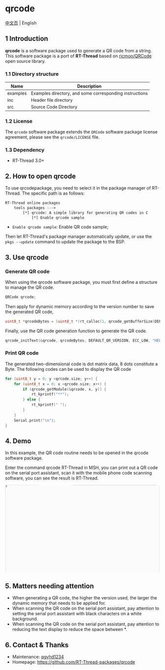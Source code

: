 # qrcode

[中文页](README_ZH.md) | English

## 1 Introduction

**qrcode** is a software package used to generate a QR code from a string. This software package is a port of **RT-Thread** based on [ricmoo/QRCode](https://github.com/ricmoo/QRCode) open source library.

### 1.1 Directory structure

| Name | Description |
| ---- | ---- |
| examples | Examples directory, and some corresponding instructions |
| inc | Header file directory |
| src | Source Code Directory |

### 1.2 License

The `qrcode` software package extends the `QRCode` software package license agreement, please see the `qrcode/LICENSE` file.

### 1.3 Dependency

- RT-Thread 3.0+

## 2. How to open qrcode

To use qrcodepackage, you need to select it in the package manager of RT-Thread. The specific path is as follows:

```shell
RT-Thread online packages
    tools packages --->
        [*] qrcode: A simple library for generating QR codes in C
            [*] Enable qrcode sample
```

- `Enable qrcode sample`: Enable QR code sample;

Then let RT-Thread's package manager automatically update, or use the `pkgs --update` command to update the package to the BSP.

## 3. Use qrcode

### Generate QR code

When using the qrcode software package, you must first define a structure to manage the QR code.

```c
QRCode qrcode;
```

Then apply for dynamic memory according to the version number to save the generated QR code,

```c
uint8_t *qrcodeBytes = (uint8_t *)rt_calloc(1, qrcode_getBufferSize(DEFAULT_QR_VERSION));
```

Finally, use the QR code generation function to generate the QR code.

```c
qrcode_initText(&qrcode, qrcodeBytes, DEFAULT_QR_VERSION, ECC_LOW, "HELLO WORLD");
```

### Print QR code

The generated two-dimensional code is dot matrix data, 8 dots constitute a Byte. The following codes can be used to display the QR code

```c
for (uint8_t y = 0; y <qrcode.size; y++) {
    for (uint8_t x = 0; x <qrcode.size; x++) {
        if (qrcode_getModule(&qrcode, x, y)) {
            rt_kprintf("**");
        } else {
            rt_kprintf(" ");
        }
    }
    Serial.print("\n");
}
```

## 4. Demo

In this example, the QR code routine needs to be opened in the qrcode software package.

Enter the command qrcode RT-Thread in MSH, you can print out a QR code on the serial port assistant, scan it with the mobile phone code scanning software, you can see the result is RT-Thread.

![qrcode](figures/qrcode.gif)

## 5. Matters needing attention

- When generating a QR code, the higher the version used, the larger the dynamic memory that needs to be applied for.
- When scanning the QR code on the serial port assistant, pay attention to setting the serial port assistant with black characters on a white background.
- When scanning the QR code on the serial port assistant, pay attention to reducing the text display to reduce the space between *.

## 6. Contact & Thanks

* Maintenance: [qgyhd1234](https://github.com/qgyhd1234)
* Homepage: https://github.com/RT-Thread-packages/qrcode
